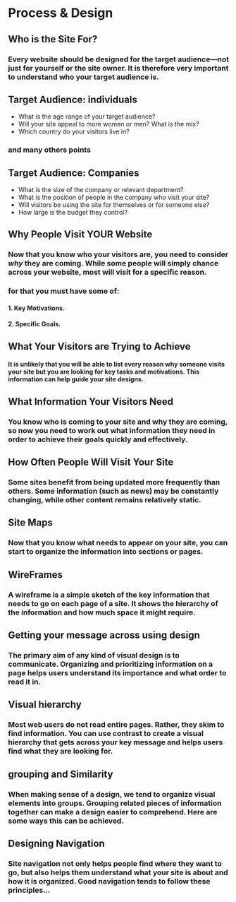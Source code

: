 # Process & Design
## Who is the Site For?
### Every website should be designed for the target audience—not just for yourself or the site owner. It is therefore very important to understand who your target audience is.
## Target Audience: individuals
* What is the age range of your target audience?
* Will your site appeal to more women or men? What is the mix?
* Which country do your visitors live in?
### and many others points
## Target Audience: Companies
* What is the size of the company or relevant department?
* What is the position of people in the company who visit your site?
* Will visitors be using the site for themselves or for someone else?
*  How large is the budget they control?
## Why People Visit YOUR Website
### Now that you know who your visitors are, you need to consider *why* they are coming. While some people will simply chance across your website, most will visit for a specific reason.
### for that you must have some of:
#### 1. Key Motivations.
#### 2. Specific Goals.
## What Your Visitors are Trying to Achieve
#### It is unlikely that you will be able to list every reason why someone visits your site but you are looking for key tasks and motivations. This information can help guide your site designs.
## What Information Your Visitors Need
### You know who is coming to your site and why they are coming, so now you need to work out what information they need in order to achieve their goals quickly and effectively.
## How Often People Will Visit Your Site
### Some sites benefit from being updated more frequently than others. Some information (such as news) may be constantly changing, while other content remains relatively static.
## Site Maps
### Now that you know what needs to appear on your site, you can start to organize the information into sections or pages.
## WireFrames
### A wireframe is a simple sketch of the key information that needs to go on each page of a site. It shows the hierarchy of the information and how much space it might require.
## Getting your message across using design
### The primary aim of any kind of visual design is to communicate. Organizing and prioritizing information on a page helps users understand its importance and what order to read it in.
## Visual hierarchy
### Most web users do not read entire pages. Rather, they skim to find information. You can use contrast to create a visual hierarchy that gets across your key message and helps users find what they are looking for.
## grouping and Similarity
### When making sense of a design, we tend to organize visual elements into groups. Grouping related pieces of information together can make a design easier to comprehend. Here are some ways this can be achieved.
## Designing Navigation
### Site navigation not only helps people find where they want to go, but also helps them understand what your site is about and how it is organized. Good navigation tends to follow these principles...
